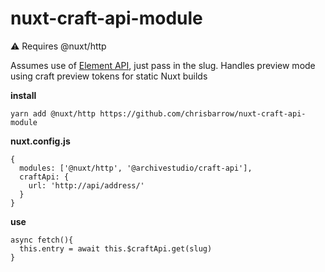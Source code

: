 # nuxt-craft-api-module

:warning: Requires @nuxt/http

Assumes use of [Element API](https://github.com/craftcms/element-api), just pass in the slug. Handles preview mode using craft preview tokens for static Nuxt builds

**install**

    yarn add @nuxt/http https://github.com/chrisbarrow/nuxt-craft-api-module

**nuxt.config.js**

    {
      modules: ['@nuxt/http', '@archivestudio/craft-api'],
      craftApi: {
        url: 'http://api/address/'
      }
    }

**use**

    async fetch(){
      this.entry = await this.$craftApi.get(slug)
    }
